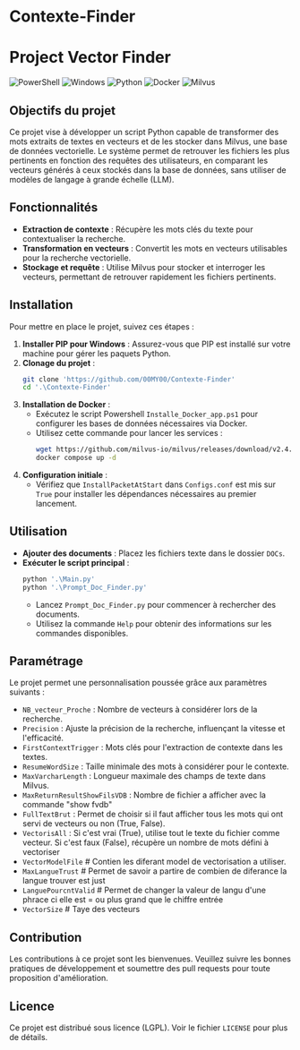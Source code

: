 # Contexte-Finder



# Project Vector Finder

![PowerShell](https://img.shields.io/badge/PowerShell-5.1+-blue.svg)
![Windows](https://img.shields.io/badge/Windows-compatible-brightgreen.svg)
![Python](https://img.shields.io/badge/Python-3.8+-blue.svg)
![Docker](https://img.shields.io/badge/docker-enabled-blue.svg)
![Milvus](https://img.shields.io/badge/Milvus-v2.4.0--rc.1-blue.svg)

## Objectifs du projet

Ce projet vise à développer un script Python capable de transformer des mots extraits de textes en vecteurs et de les stocker dans Milvus, une base de données vectorielle. Le système permet de retrouver les fichiers les plus pertinents en fonction des requêtes des utilisateurs, en comparant les vecteurs générés à ceux stockés dans la base de données, sans utiliser de modèles de langage à grande échelle (LLM).

## Fonctionnalités

- **Extraction de contexte** : Récupère les mots clés du texte pour contextualiser la recherche.
- **Transformation en vecteurs** : Convertit les mots en vecteurs utilisables pour la recherche vectorielle.
- **Stockage et requête** : Utilise Milvus pour stocker et interroger les vecteurs, permettant de retrouver rapidement les fichiers pertinents.

## Installation

Pour mettre en place le projet, suivez ces étapes :

1. **Installer PIP pour Windows** : Assurez-vous que PIP est installé sur votre machine pour gérer les paquets Python.
2. **Clonage du projet** :
    ```bash
    git clone 'https://github.com/00MY00/Contexte-Finder'
    cd '.\Contexte-Finder'
    
    ```
3. **Installation de Docker** :
    - Exécutez le script Powershell `Installe_Docker_app.ps1` pour configurer les bases de données nécessaires via Docker.
    - Utilisez cette commande pour lancer les services :
      ```bash
      wget https://github.com/milvus-io/milvus/releases/download/v2.4.0-rc.1/milvus-standalone-docker-compose.yml -O docker-compose.yml
      docker compose up -d

      ```
4. **Configuration initiale** :
    - Vérifiez que `InstallPacketAtStart` dans `Configs.conf` est mis sur `True` pour installer les dépendances nécessaires au premier lancement.

## Utilisation

- **Ajouter des documents** : Placez les fichiers texte dans le dossier `DOCs`.
- **Exécuter le script principal** :
    ```bash
    python '.\Main.py'
    python '.\Prompt_Doc_Finder.py'
    ```
    - Lancez `Prompt_Doc_Finder.py` pour commencer à rechercher des documents.
    - Utilisez la commande `Help` pour obtenir des informations sur les commandes disponibles.

## Paramétrage

Le projet permet une personnalisation poussée grâce aux paramètres suivants :

- `NB_vecteur_Proche`           : Nombre de vecteurs à considérer lors de la recherche.
- `Precision`                   : Ajuste la précision de la recherche, influençant la vitesse et l'efficacité.
- `FirstContextTrigger`         : Mots clés pour l'extraction de contexte dans les textes.
- `ResumeWordSize`              : Taille minimale des mots à considérer pour le contexte.
- `MaxVarcharLength`            : Longueur maximale des champs de texte dans Milvus.
- `MaxReturnResultShowFilsVDB`  : Nombre de fichier a afficher avec la commande "show fvdb"
- `FullTextBrut`                : Permet de choisir si il faut afficher tous les mots qui ont servi de vecteurs ou non (True, False).
- `VectorisAll`                 : Si c'est vrai (True), utilise tout le texte du fichier comme vecteur. Si c'est faux (False), récupère un nombre de mots défini à vectoriser 
- `VectorModelFile`				# Contien les diferant model de vectorisation a utiliser.
- `MaxLangueTrust`				# Permet de savoir a partire de combien de diferance la langue trouver est just 
- `LanguePourcntValid` 	        # Permet de changer la valeur de langu d'une phrace ci elle est = ou plus grand que le chiffre entrée
- `VectorSize`					# Taye des vecteurs

## Contribution

Les contributions à ce projet sont les bienvenues. Veuillez suivre les bonnes pratiques de développement et soumettre des pull requests pour toute proposition d'amélioration.

## Licence

Ce projet est distribué sous licence (LGPL). Voir le fichier `LICENSE` pour plus de détails.


